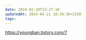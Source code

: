 ```yaml
---
date: 2024-02-20T13:27:10
updatedAt: 2024-04-21 18:34:36+2150
tags: 
---
```

https://youngban.tistory.com/7